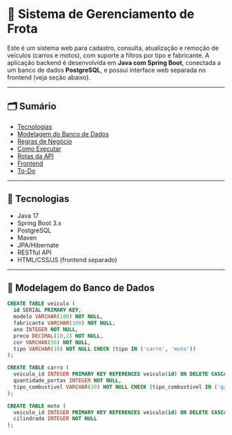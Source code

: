 # 🚗 Sistema de Gerenciamento de Frota

Este é um sistema web para cadastro, consulta, atualização e remoção de veículos (carros e motos), com suporte a filtros por tipo e fabricante. A aplicação backend é desenvolvida em **Java com Spring Boot**, conectada a um banco de dados **PostgreSQL**, e possui interface web separada no frontend (veja seção abaixo).

---

## 🗂️ Sumário

- [Tecnologias](#tecnologias)
- [Modelagem do Banco de Dados](#modelagem-do-banco-de-dados)
- [Regras de Negócio](#regras-de-negócio)
- [Como Executar](#como-executar)
- [Rotas da API](#rotas-da-api)
- [Frontend](#frontend)
- [To-Do](#to-do)

---

## 🚀 Tecnologias

- Java 17
- Spring Boot 3.x
- PostgreSQL
- Maven
- JPA/Hibernate
- RESTful API
- HTML/CSS/JS (frontend separado)

---

## 🧩 Modelagem do Banco de Dados

```sql
CREATE TABLE veiculo (
  id SERIAL PRIMARY KEY,
  modelo VARCHAR(100) NOT NULL,
  fabricante VARCHAR(100) NOT NULL,
  ano INTEGER NOT NULL,
  preco DECIMAL(10,2) NOT NULL,
  cor VARCHAR(50) NOT NULL,
  tipo VARCHAR(10) NOT NULL CHECK (tipo IN ('carro', 'moto'))
);

CREATE TABLE carro (
  veiculo_id INTEGER PRIMARY KEY REFERENCES veiculo(id) ON DELETE CASCADE,
  quantidade_portas INTEGER NOT NULL,
  tipo_combustivel VARCHAR(20) NOT NULL CHECK (tipo_combustivel IN ('gasolina', 'etanol', 'diesel', 'flex'))
);

CREATE TABLE moto (
  veiculo_id INTEGER PRIMARY KEY REFERENCES veiculo(id) ON DELETE CASCADE,
  cilindrada INTEGER NOT NULL
);
